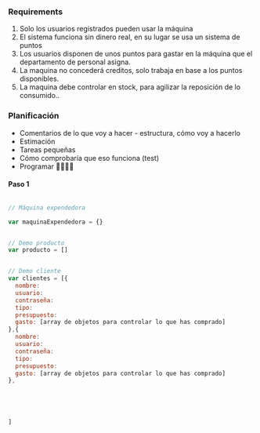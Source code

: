 ### Requirements

1) Solo los usuarios registrados pueden usar la máquina
2) El sistema funciona sin dinero real, en su lugar se usa un sistema de puntos
3) Los usuarios disponen de unos puntos para gastar en la máquina que el departamento de personal asigna.
4) La maquina no concederá creditos, solo trabaja en base a los puntos disponibles.
5) La maquina debe controlar en stock, para agilizar la reposición de lo consumido..


### Planificación
- Comentarios de lo que voy a hacer - estructura, cómo voy a hacerlo
- Estimación 
- Tareas pequeñas
- Cómo comprobaría que eso funciona (test)
- Programar 👩‍💻👩‍💻

#### Paso 1

```javascript

// Máquina expendedora 

var maquinaExpendedora = {}


// Demo producto
var producto = []


// Demo cliente 
var clientes = [{
  nombre: 
  usuario: 
  contraseña: 
  tipo: 
  presupuesto: 
  gasto: [array de objetos para controlar lo que has comprado]
},{
  nombre: 
  usuario: 
  contraseña: 
  tipo: 
  presupuesto: 
  gasto: [array de objetos para controlar lo que has comprado]
}, 





]

```
